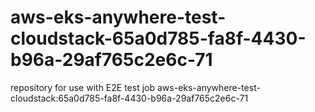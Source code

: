 # aws-eks-anywhere-test-cloudstack-65a0d785-fa8f-4430-b96a-29af765c2e6c-71
repository for use with E2E test job aws-eks-anywhere-test-cloudstack:65a0d785-fa8f-4430-b96a-29af765c2e6c-71
